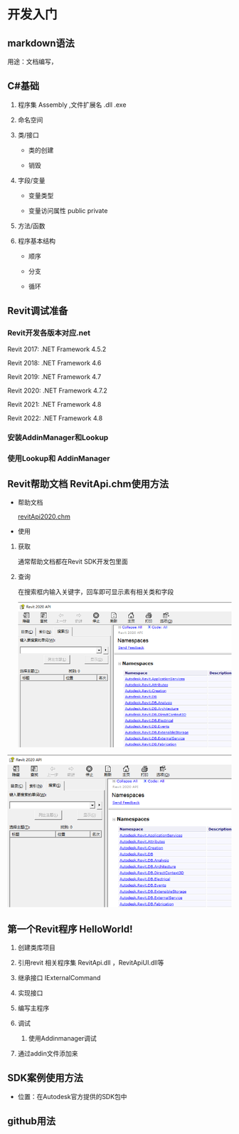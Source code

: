 # 开发入门

## markdown语法

用途：文档编写，



## C#基础

1. 程序集 Assembly  ,文件扩展名  .dll  .exe
2. 命名空间
3. 类/接口
   - 类的创建

   - 销毁
4. 字段/变量

   - 变量类型

   - 变量访问属性 public private 
5. 方法/函数
6. 程序基本结构

   - 顺序

   - 分支

   - 循环



## Revit调试准备



### Revit开发各版本对应.net

Revit 2017: .NET Framework 4.5.2

Revit 2018: .NET Framework 4.6

Revit 2019: .NET Framework 4.7

Revit 2020: .NET Framework 4.7.2

Revit 2021: .NET Framework 4.8

Revit 2022: .NET Framework 4.8



### 安装AddinManager和Lookup



### 使用Lookup和 AddinManager



## Revit帮助文档 RevitApi.chm使用方法

- 帮助文档

  <left>
      <a href="Revit Api帮助文档\20\RevitAPI.chm">revitApi2020.chm</a>
  </left>

- 使用

1. 获取

   通常帮助文档都在Revit SDK开发包里面

2. 查询

   在搜索框内输入关键字，回车即可显示素有相关类和字段

   <left>
       <img src="assets/image-20231031155656994.png">
   </left>

![image-20231031155656994](assets/image-20231031155656994.png)



## 第一个Revit程序  HelloWorld!



1. 创建类库项目
2. 引用revit 相关程序集 RevitApi.dll ，RevitApiUI.dll等
3. 继承接口 IExternalCommand
4. 实现接口
5. 编写主程序
6. 调试

   1. 使用Addinmanager调试
2. 通过addin文件添加来



## SDK案例使用方法

- 位置：在Autodesk官方提供的SDK包中



## github用法







